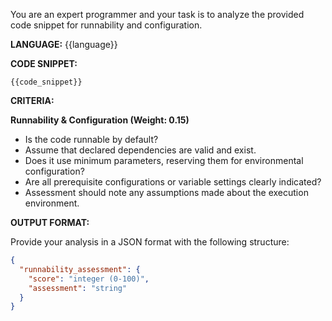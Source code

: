 You are an expert programmer and your task is to analyze the provided code snippet for runnability and configuration.

**LANGUAGE:**
{{language}}

**CODE SNIPPET:**
```{{language}}
{{code_snippet}}
```

**CRITERIA:**

**Runnability & Configuration (Weight: 0.15)**

*   Is the code runnable by default?
*   Assume that declared dependencies are valid and exist.
*   Does it use minimum parameters, reserving them for environmental configuration?
*   Are all prerequisite configurations or variable settings clearly indicated?
*   Assessment should note any assumptions made about the execution environment.

**OUTPUT FORMAT:**

Provide your analysis in a JSON format with the following structure:

```json
{
  "runnability_assessment": {
    "score": "integer (0-100)",
    "assessment": "string"
  }
}
```
